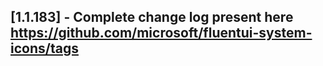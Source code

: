 ## [1.1.183] - Complete change log present here https://github.com/microsoft/fluentui-system-icons/tags